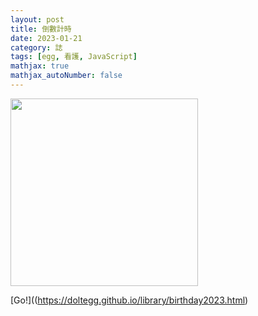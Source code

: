 ```yaml
---
layout: post
title: 倒數計時
date: 2023-01-21
category: 誌
tags: [egg, 看護, JavaScript]
mathjax: true
mathjax_autoNumber: false
---
```


<img src="/blog/assets/images/2023/countdown.jpg" style="width:300px"/>

<!--more-->

[Go!]((https://doltegg.github.io/library/birthday2023.html)
